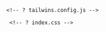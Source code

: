 <!-- ! COLORS, FONTS, SCREEN SIZES  -->
         <!-- ? tailwins.config.js -->


<!-- ! CUSTOM CSS, GRADIENTS, ROOT, KEYFRAMES  -->
          <!-- ? index.css -->